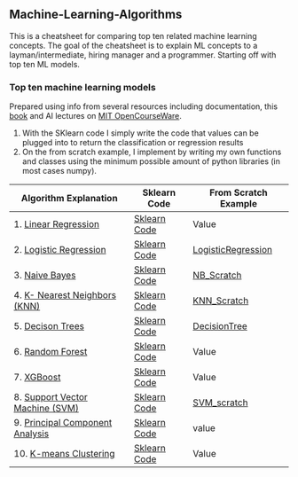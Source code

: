 ## Machine-Learning-Algorithms

This is a cheatsheet for comparing top ten related machine learning concepts.
The goal of the cheatsheet is to explain ML concepts to a layman/intermediate, hiring manager and a programmer.
Starting off with top ten ML models.

### Top ten machine learning models
Prepared using info from several resources including documentation, this [book](https://www.oreilly.com/library/view/practical-statistics-for/9781491952955/) and AI lectures on [MIT OpenCourseWare](https://www.youtube.com/channel/UCEBb1b_L6zDS3xTUrIALZOw).

1. With the SKlearn code I simply write the code that values can be plugged into to return the classification or regression results
2. On the from scratch example, I implement by writing my own functions and classes using the minimum possible amount of python libraries (in most cases numpy).

|Algorithm Explanation|Sklearn Code| From Scratch Example|
|---|---|----|
|1. [Linear Regression](https://github.com/KevinLolochum/Top-Ten-Machine-Learning/blob/main/Linear_Regression.ipynb) |[Sklearn Code](https://github.com/KevinLolochum/Top-Ten-Machine-Learning/blob/main/Linear%20Regression.py)|Value|
|2. [Logistic Regression](https://github.com/KevinLolochum/Top-Ten-Machine-Learning/blob/main/Logistic_Regression.ipynb) |[Sklearn Code](https://github.com/KevinLolochum/Top-Ten-Machine-Learning/blob/main/Logistic%20Regression.py)|[LogisticRegression](https://github.com/KevinLolochum/Machine-Learning-Algorithms/blob/main/Log_reg.py)|
|3. [Naive Bayes](https://github.com/KevinLolochum/Top-Ten-Machine-Learning/blob/main/Naive_Bayes.ipynb) |[Sklearn Code](https://github.com/KevinLolochum/Top-Ten-Machine-Learning/blob/main/Naive%20Bayes.py)|[NB_Scratch](https://github.com/KevinLolochum/Machine-Learning-Algorithms/blob/main/Naive%20Bayes%20Scratch.py)|
|4. [K- Nearest Neighbors (KNN)](https://github.com/KevinLolochum/Top-Ten-Machine-Learning/blob/main/K_Nearest_Neighbors.ipynb)|[Sklearn Code](https://github.com/KevinLolochum/Top-Ten-Machine-Learning/blob/main/KNNs.py)|[KNN_Scratch](https://github.com/KevinLolochum/Machine-Learning-Algorithms/blob/main/KNN.py)|
|5. [Decison Trees](https://github.com/KevinLolochum/Top-Ten-Machine-Learning/blob/main/Decision_Trees.ipynb)|[Sklearn Code](https://github.com/KevinLolochum/Top-Ten-Machine-Learning/blob/main/Decision%20Trees.py)|[DecisionTree](https://github.com/KevinLolochum/Machine-Learning-Algorithms/blob/main/Decision_tree.py)|
|6. [Random Forest](https://github.com/KevinLolochum/Top-Ten-Machine-Learning/blob/main/Random_Forest.ipynb)|[Sklearn Code](https://github.com/KevinLolochum/Top-Ten-Machine-Learning/blob/main/Random%20Forest.py)|Value|
|7. [XGBoost](https://github.com/KevinLolochum/Top-Ten-Machine-Learning/blob/main/XGBoost.ipynb)|[Sklearn Code](https://github.com/KevinLolochum/Top-Ten-Machine-Learning/blob/main/XGBoost.py)|Value|
|8. [Support Vector Machine (SVM)](https://github.com/KevinLolochum/Top-Ten-Machine-Learning/blob/main/Support_Vector_Machines_(SVM).ipynb)|[Sklearn Code](https://github.com/KevinLolochum/Top-Ten-Machine-Learning/blob/main/Support%20Vector%20Machines.py)|[SVM_scratch](https://github.com/KevinLolochum/Machine-Learning-Algorithms/blob/main/SVM.py)|
|9. [Principal Component Analysis](https://github.com/KevinLolochum/Top-Ten-Machine-Learning/blob/main/Principal_Component_Analysis.ipynb)|[Sklearn Code](https://github.com/KevinLolochum/Top-Ten-Machine-Learning/blob/main/PCA.py)|value|
|10. [K-means Clustering](https://github.com/KevinLolochum/Top-Ten-Machine-Learning/blob/main/K_Means_Clustering.ipynb)|[Sklearn Code](https://github.com/KevinLolochum/Top-Ten-Machine-Learning/blob/main/K-means.py)|Value|
   
